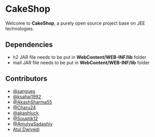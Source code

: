 # CakeShop
Welcome to **CakeShop**, a purely open source project base on JEE technologies.

## Dependencies
- h2 JAR file needs to be put in **WebContent/WEB-INF/lib** folder
- mail JAR file needs to be put in **WebContent/WEB-INF/lib** folder



## Contributors
- [@sangues](https://github.com/sangues)
- [@ksahai1992](https://github.com/ksahai1992)
- [@AkashSharma55](https://github.com/AkashSharma55)
- [@Charu24](https://github.com/Charu24)
- [@akashluck](https://github.com/akashluck)
- [@Souptik12](https://github.com/Souptik12)
- [@AmulyaSadashiv](https://github.com/AmulyaSadashiv)
- [Atul Dwivedi](https://github.com/AtulDwivedi)
